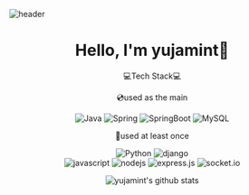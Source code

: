 ![header](https://capsule-render.vercel.app/api?type=soft&color=auto&height=300&section=header&text=Welcome&fontSize=90&animation=fadeIn)
<div align="center">
  
  # Hello, I'm yujamint👋
 
  💻Tech Stack💻
  
  💿used as the main

  <img alt="Java" src ="https://img.shields.io/badge/Java-ED8B00?style=for-the-badge&logo=java&logoColor=white"/>
  <img alt="Spring" src ="https://img.shields.io/badge/Spring-6DB33F?style=for-the-badge&logo=spring&logoColor=white"/>
  <img alt="SpringBoot" src ="https://img.shields.io/badge/SpringBoot-green?style=for-the-badge&logo=springboot&logoColor=white"/>
  <img alt="MySQL" src ="https://img.shields.io/badge/MySQL-005C84?style=for-the-badge&logo=mysql&logoColor=white"/>
 
  📀used at least once

  <img alt="Python" src ="https://img.shields.io/badge/Python-3776AB?style=for-the-badge&logo=python&logoColor=white"/>
  <img alt="django" src ="https://img.shields.io/badge/Django-092E20?style=for-the-badge&logo=django&logoColor=white"/>   
  <div>
  </div>
  <img alt="javascript" src ="https://img.shields.io/badge/JavaScript-F7DF1E?style=for-the-badge&logo=javascript&logoColor=black"/>
  <img alt="nodejs" src ="https://img.shields.io/badge/Node.js-43853D?style=for-the-badge&logo=node.js&logoColor=white"/>
  <img alt="express.js" src ="https://img.shields.io/badge/Express.js-404D59?style=for-the-badge"/>
  <img alt="socket.io" src ="https://img.shields.io/badge/Socket.io-E34F26?style=for-the-badge&logo=socket.io&logoColor=white"/>

  ![yujamint's github stats](https://github-readme-stats.vercel.app/api?username=yujamint&show_icons=true)
</div>
